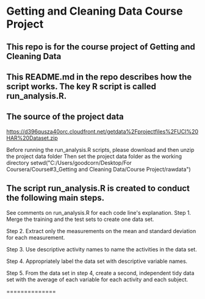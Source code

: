 Getting and Cleaning Data Course Project
===========
## This repo is for the course project of Getting and Cleaning Data
## This README.md in the repo describes how the script works. The key R script is called run_analysis.R.

## The source of the project data
https://d396qusza40orc.cloudfront.net/getdata%2Fprojectfiles%2FUCI%20HAR%20Dataset.zip 

Before running the run_analysis.R scripts, please download and then unzip the project data folder
Then set the project data folder as the working directory 
setwd("C:/Users/goodcorn/Desktop/For Coursera/Course#3_Getting and Cleaning Data/Course Project/rawdata")

## The script run_analysis.R is created to conduct the following main steps.
See comments on run_analysis.R for each code line's explanation. 
Step 1. Merge the training and the test sets to create one data set.

Step 2. Extract only the measurements on the mean and standard deviation for each measurement. 

Step 3. Use descriptive activity names to name the activities in the data set.

Step 4. Appropriately label the data set with descriptive variable names. 

Step 5. From the data set in step 4, create a second, independent tidy data set with the average of each variable for each activity and each subject.

==============
